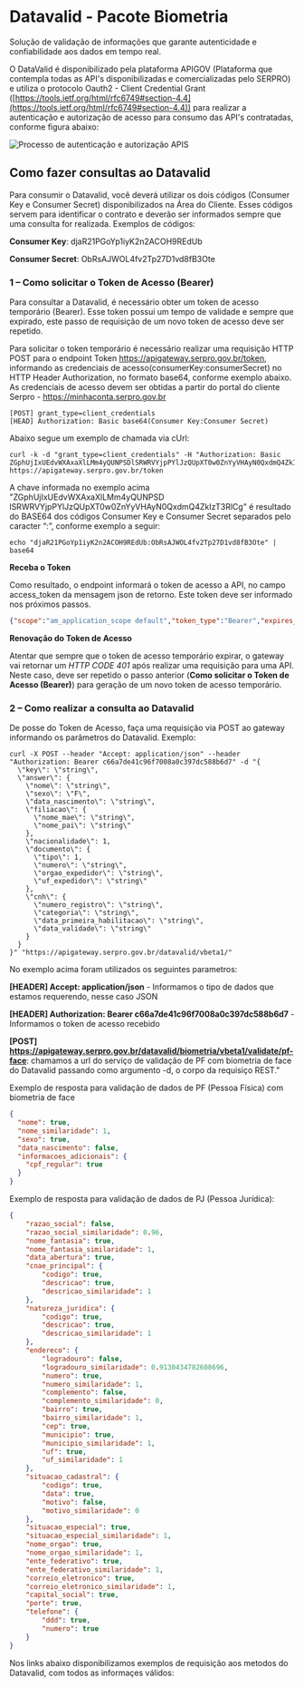 # Datavalid - Pacote Biometria <span id="trialSpan"></span>

Solução de validação de informações que garante autenticidade e confiabilidade aos dados em tempo real.

O DataValid é disponibilizado pela plataforma APIGOV (Plataforma que contempla todas as API's disponibilizadas e comercializadas pelo SERPRO) e utiliza o protocolo Oauth2 - Client Credential Grant ([https://tools.ietf.org/html/rfc6749#section-4.4](https://tools.ietf.org/html/rfc6749#section-4.4)) para realizar a autenticação e autorização de acesso para consumo das API's contratadas, conforme figura abaixo:

<img title="Processo de autenticação e autorização APIS" src="https://raw.githubusercontent.com/devserpro/consulta-cpf/master/img/oauth.png" style="width=50%;" />

## Como fazer consultas ao Datavalid

Para consumir o Datavalid, você deverá utilizar os dois códigos (Consumer Key e Consumer Secret) disponibilizados na Área do Cliente. Esses códigos servem para identificar o contrato e deverão ser informados sempre que uma consulta for realizada.
Exemplos de códigos: 

**Consumer Key**: djaR21PGoYp1iyK2n2ACOH9REdUb

**Consumer Secret**: ObRsAJWOL4fv2Tp27D1vd8fB3Ote

### 1 – Como solicitar o Token de Acesso (Bearer)
Para consultar a Datavalid, é necessário obter um token de acesso temporário (Bearer). Esse token possui um tempo de validade e sempre que expirado, este passo de requisição de um novo token de acesso deve ser repetido. 

Para solicitar o token temporário é necessário realizar uma requisição HTTP POST para o endpoint Token https://apigateway.serpro.gov.br/token, informando as credenciais de acesso(consumerKey:consumerSecret) no HTTP Header Authorization, no formato base64, conforme exemplo abaixo. As credenciais de acesso devem ser obtidas a partir do portal do cliente Serpro - https://minhaconta.serpro.gov.br

```
[POST] grant_type=client_credentials
[HEAD] Authorization: Basic base64(Consumer Key:Consumer Secret)
```

Abaixo segue um exemplo de chamada via cUrl:

```curl
curl -k -d "grant_type=client_credentials" -H "Authorization: Basic ZGphUjIxUEdvWXAxaXlLMm4yQUNPSDlSRWRVYjpPYlJzQUpXT0w0ZnYyVHAyN0QxdmQ4ZkIzT3RlCg" https://apigateway.serpro.gov.br/token
```

A chave informada no exemplo acima "ZGphUjIxUEdvWXAxaXlLMm4yQUNPSD
lSRWRVYjpPYlJzQUpXT0w0ZnYyVHAyN0QxdmQ4ZkIzT3RlCg" é resultado do BASE64 dos códigos Consumer Key e Consumer Secret separados pelo caracter “:”, conforme exemplo a seguir:

```curl
echo "djaR21PGoYp1iyK2n2ACOH9REdUb:ObRsAJWOL4fv2Tp27D1vd8fB3Ote" | base64
```

**Receba o Token**

Como resultado, o endpoint informará o token de acesso a API, no campo access_token da mensagem json de retorno. Este token deve ser informado nos próximos passos.

```json
{"scope":"am_application_scope default","token_type":"Bearer","expires_in":3295,"access_token":"c66a7def1c96f7008a0c397dc588b6d7"}
```

**Renovação do Token de Acesso**

Atentar que sempre que o token de acesso temporário expirar, o gateway vai retornar um _HTTP CODE 401_ após realizar uma requisição para uma API. Neste caso, deve ser repetido o passo anterior (**Como solicitar o Token de Acesso (Bearer)**) para geração de um novo token de acesso temporário.


### 2 – Como realizar a consulta ao Datavalid

De posse do Token de Acesso, faça uma requisição via POST ao gateway informando os parâmetros do Datavalid. Exemplo:

```curlBearer
curl -X POST --header "Accept: application/json" --header "Authorization: Bearer c66a7de41c96f7008a0c397dc588b6d7" -d "{
  \"key\": \"string\",
  \"answer\": {
    \"nome\": \"string\",
    \"sexo\": \"F\",
    \"data_nascimento\": \"string\",
    \"filiacao\": {
      \"nome_mae\": \"string\",
      \"nome_pai\": \"string\"
    },
    \"nacionalidade\": 1,
    \"documento\": {
      \"tipo\": 1,
      \"numero\": \"string\",
      \"orgao_expedidor\": \"string\",
      \"uf_expedidor\": \"string\"
    },
    \"cnh\": {
      \"numero_registro\": \"string\",
      \"categoria\": \"string\",
      \"data_primeira_habilitacao\": \"string\",
      \"data_validade\": \"string\"
    }
  }
}" "https://apigateway.serpro.gov.br/datavalid/vbeta1/"
```

No exemplo acima foram utilizados os seguintes parametros:

**[HEADER] Accept: application/json** - Informamos o tipo de dados que estamos requerendo, nesse caso JSON

**[HEADER] Authorization: Bearer <span class="bearer">c66a7de41c96f7008a0c397dc588b6d7</span>** - Informamos o token de acesso recebido

**[POST] https://apigateway.serpro.gov.br/datavalid/biometria/vbeta1/validate/pf-face**: chamamos a url do serviço de validação de PF com biometria de face do Datavalid passando como argumento -d, o corpo da requisiço REST."

Exemplo de resposta para validação de dados de PF (Pessoa Física) com biometria de face

```json
{
  "nome": true,
  "nome_similaridade": 1,
  "sexo": true,
  "data_nascimento": false,
  "informacoes_adicionais": {
    "cpf_regular": true
  }
}
```

Exemplo de resposta para validação de dados de PJ (Pessoa Jurídica):

```json
{
    "razao_social": false,
    "razao_social_similaridade": 0.96,
    "nome_fantasia": true,
    "nome_fantasia_similaridade": 1,
    "data_abertura": true,
    "cnae_principal": {
        "codigo": true,
        "descricao": true,
        "descricao_similaridade": 1
    },
    "natureza_juridica": {
        "codigo": true,
        "descricao": true,
        "descricao_similaridade": 1
    },
    "endereco": {
        "logradouro": false,
        "logradouro_similaridade": 0.9130434782608696,
        "numero": true,
        "numero_similaridade": 1,
        "complemento": false,
        "complemento_similaridade": 0,
        "bairro": true,
        "bairro_similaridade": 1,
        "cep": true,
        "municipio": true,
        "municipio_similaridade": 1,
        "uf": true,
        "uf_similaridade": 1
    },
    "situacao_cadastral": {
        "codigo": true,
        "data": true,
        "motivo": false,
        "motivo_similaridade": 0
    },
    "situacao_especial": true,
    "situacao_especial_similaridade": 1,
    "nome_orgao": true,
    "nome_orgao_similaridade": 1,
    "ente_federativo": true,
    "ente_federativo_similaridade": 1,
    "correio_eletronico": true,
    "correio_eletronico_similaridade": 1,
    "capital_social": true,
    "porte": true,
    "telefone": {
        "ddd": true,
        "numero": true
    }
}
```
Nos links abaixo disponibilizamos exemplos de requisição aos metodos do Datavalid, com todos as informaçes válidos:
